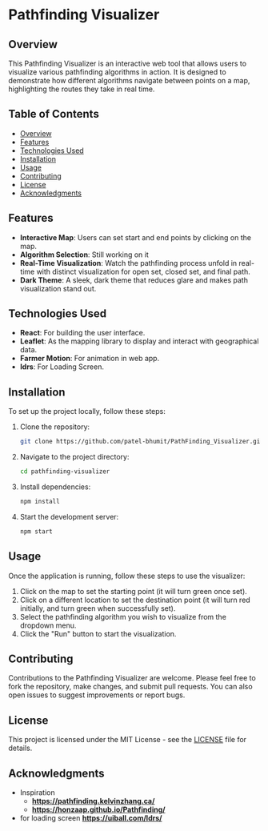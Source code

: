 # Pathfinding Visualizer

## Overview
This Pathfinding Visualizer is an interactive web tool that allows users to visualize various pathfinding algorithms in action. It is designed to demonstrate how different algorithms navigate between points on a map, highlighting the routes they take in real time.

## Table of Contents
- [Overview](#overview)
- [Features](#features)
- [Technologies Used](#technologies-used)
- [Installation](#installation)
- [Usage](#usage)
- [Contributing](#contributing)
- [License](#license)
- [Acknowledgments](#acknowledgments)

## Features
- **Interactive Map**: Users can set start and end points by clicking on the map.
- **Algorithm Selection**: Still working on it
- **Real-Time Visualization**: Watch the pathfinding process unfold in real-time with distinct visualization for open set, closed set, and final path.
- **Dark Theme**: A sleek, dark theme that reduces glare and makes path visualization stand out.

## Technologies Used
- **React**: For building the user interface.
- **Leaflet**: As the mapping library to display and interact with geographical data.
- **Farmer Motion**: For animation in web app.
- **ldrs**: For Loading Screen.

## Installation
To set up the project locally, follow these steps:

1. Clone the repository:
   ```bash
   git clone https://github.com/patel-bhumit/PathFinding_Visualizer.git
   ```
2. Navigate to the project directory:
   ```bash
   cd pathfinding-visualizer
   ```
3. Install dependencies:
   ```bash
   npm install
   ```
4. Start the development server:
   ```bash
   npm start
   ```

## Usage
Once the application is running, follow these steps to use the visualizer:
1. Click on the map to set the starting point (it will turn green once set).
2. Click on a different location to set the destination point (it will turn red initially, and turn green when successfully set).
3. Select the pathfinding algorithm you wish to visualize from the dropdown menu.
4. Click the "Run" button to start the visualization.

## Contributing
Contributions to the Pathfinding Visualizer are welcome. Please feel free to fork the repository, make changes, and submit pull requests. You can also open issues to suggest improvements or report bugs.

## License
This project is licensed under the MIT License - see the [LICENSE](LICENSE) file for details.

## Acknowledgments
- Inspiration
    - **https://pathfinding.kelvinzhang.ca/**
    - **https://honzaap.github.io/Pathfinding/**
- for loading screen **https://uiball.com/ldrs/**
